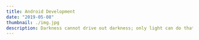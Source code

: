```yaml
---
title: Android Development
date: "2019-05-08"
thumbnail: ./img.jpg
description: Darkness cannot drive out darkness; only light can do that. Hate cannot drive out hate; only love can do that.
---
```

